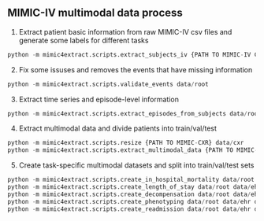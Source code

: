 ## MIMIC-IV multimodal data process

1. Extract patient basic information from raw MIMIC-IV csv files and generate some labels for different tasks 
```python
python -m mimic4extract.scripts.extract_subjects_iv {PATH TO MIMIC-IV CSVs} data/root
```

2. Fix some issuses and removes the events that have missing information
```python
python -m mimic4extract.scripts.validate_events data/root
```

3. Extract time series and episode-level information 
```python
python -m mimic4extract.scripts.extract_episodes_from_subjects data/root
```

4. Extract multimodal data and divide patients into train/val/test
```python
python -m mimic4extract.scripts.resize {PATH TO MIMIC-CXR} data/cxr
python -m mimic4extract.scripts.extract_multimodal_data {PATH TO MIMIC-IV CSVs} {PATH TO MIMIC-NOTE} data/root data/ehr data/note
```

5. Create task-specific multimodal datasets and split into train/val/test sets
```python
python -m mimic4extract.scripts.create_in_hospital_mortality data/root data/ehr data/cxr data/note data/demo data/in-hospital-mortality
python -m mimic4extract.scripts.create_length_of_stay data/root data/ehr data/cxr data/note data/demo data/length-of-stay
python -m mimic4extract.scripts.create_decompensation data/root data/ehr data/cxr data/note data/demo data/decompensation
python -m mimic4extract.scripts.create_phenotyping data/root data/ehr data/cxr data/note data/demo data/phenotyping
python -m mimic4extract.scripts.create_readmission data/root data/ehr data/cxr data/note data/demo data/readmission
```

